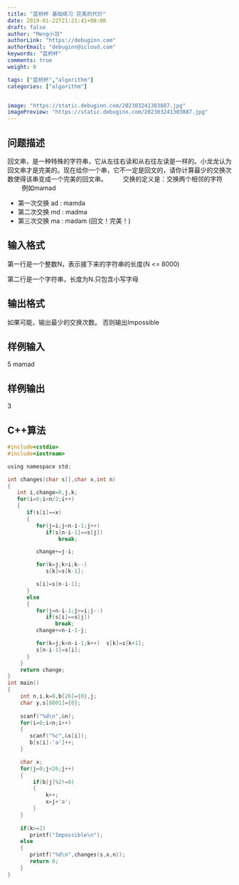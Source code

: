 ```yaml
---
title: "蓝桥杯 基础练习 完美的代价"
date: 2019-01-22T21:21:41+08:00
draft: false
author: "Meng小羽"
authorLink: "https://debuginn.com"
authorEmail: "debuginn@icloud.com"
keywords: "蓝桥杯"
comments: true
weight: 0

tags: ["蓝桥杯","algorithm"]
categories: ["algorithm"]


image: "https://static.debuginn.com/202303241303887.jpg"
imagePreview: "https://static.debuginn.com/202303241303887.jpg"
---
```


## 问题描述　　

回文串，是一种特殊的字符串，它从左往右读和从右往左读是一样的。小龙龙认为回文串才是完美的。现在给你一个串，它不一定是回文的，请你计算最少的交换次数使得该串变成一个完美的回文串。
　　
交换的定义是：交换两个相邻的字符
　　
例如mamad
　　
- 第一次交换 ad : mamda 
- 第二次交换 md : madma 
- 第三次交换 ma : madam (回文！完美！)

## 输入格式　　

第一行是一个整数N，表示接下来的字符串的长度(N <= 8000)

第二行是一个字符串，长度为N.只包含小写字母

## 输出格式　　

如果可能，输出最少的交换次数。 否则输出Impossible

## 样例输入

5
mamad

## 样例输出

3

## C++算法

```c
#include<cstdio> 
#include<iostream> 

using namespace std; 

int changes(char s[],char x,int n) 
{ 
   int i,change=0,j,k; 
   for(i=0;i<n/2;i++) 
   { 
      if(s[i]==x) 
      { 
         for(j=i;j<n-i-1;j++) 
            if(s[n-i-1]==s[j]) 
                break; 

         change+=j-i; 

         for(k=j;k>i;k--) 
            s[k]=s[k-1]; 

         s[i]=s[n-i-1]; 
      } 
      else 
      { 
         for(j=n-i-1;j>=i;j--) 
            if(s[i]==s[j]) 
               break; 
         change+=n-i-1-j; 

         for(k=j;k<n-i-1;k++)  s[k]=s[k+1]; 
         s[n-i-1]=s[i]; 
      } 
    } 
    return change; 
} 
int main() 
{ 
    int n,i,k=0,b[26]={0},j; 
    char y,s[8001]={0}; 
     
    scanf("%d\n",&n); 
    for(i=0;i<n;i++) 
    { 
       scanf("%c",&s[i]); 
       b[s[i]-'a']++; 
    } 

    char x; 
    for(j=0;j<26;j++) 
    { 
        if(b[j]%2!=0) 
        { 
            k++; 
            x=j+'a'; 
        } 
    } 
     
    if(k>=2) 
       printf("Impossible\n"); 
    else 
    { 
       printf("%d\n",changes(s,x,n)); 
       return 0; 
    } 
}
```